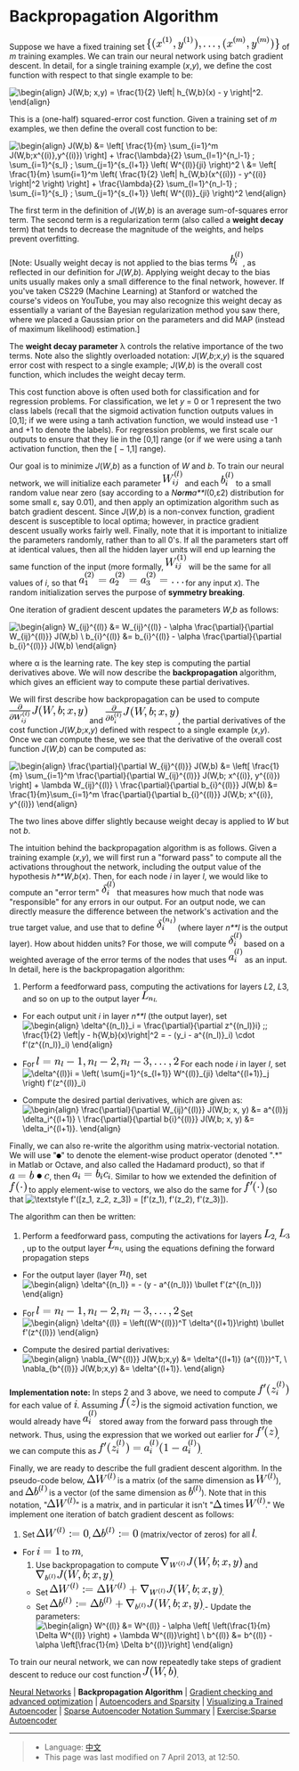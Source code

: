 Backpropagation Algorithm
=========================

<!-- Jump to: [navigation](#column-one), [search](#searchInput) -->
Suppose we have a fixed training set ![\{ (x^{(1)}, y^{(1)}), \ldots, (x^{(m)}, y^{(m)}) \}](images/math/5/e/c/5ec89e9cf3712d45b80e93258352ea8f.png) of *m* training examples. We can train our neural network using batch gradient descent. In detail, for a single training example (*x*,*y*), we define the cost function with respect to that single example to be:

![
\begin{align}
J(W,b; x,y) = \frac{1}{2} \left\| h_{W,b}(x) - y \right\|^2.
\end{align}
](images/math/0/2/9/029cdd402b83ee43c7e9a900dccd675a.png)

This is a (one-half) squared-error cost function. Given a training set of *m* examples, we then define the overall cost function to be:

![
\begin{align}
J(W,b)
&= \left[ \frac{1}{m} \sum_{i=1}^m J(W,b;x^{(i)},y^{(i)}) \right]
                       + \frac{\lambda}{2} \sum_{l=1}^{n_l-1} \; \sum_{i=1}^{s_l} \; \sum_{j=1}^{s_{l+1}} \left( W^{(l)}_{ji} \right)^2
 \\
&= \left[ \frac{1}{m} \sum_{i=1}^m \left( \frac{1}{2} \left\| h_{W,b}(x^{(i)}) - y^{(i)} \right\|^2 \right) \right]
                       + \frac{\lambda}{2} \sum_{l=1}^{n_l-1} \; \sum_{i=1}^{s_l} \; \sum_{j=1}^{s_{l+1}} \left( W^{(l)}_{ji} \right)^2
\end{align}
](images/math/4/5/3/4539f5f00edca977011089b902670513.png)

The first term in the definition of *J*(*W*,*b*) is an average sum-of-squares error term. The second term is a regularization term (also called a **weight decay** term) that tends to decrease the magnitude of the weights, and helps prevent overfitting.

[Note: Usually weight decay is not applied to the bias terms ![b^{(l)}_i](images/math/6/e/a/6ea0ff7533b239d7ad97668ee35c259d.png), as reflected in our definition for *J*(*W*,*b*). Applying weight decay to the bias units usually makes only a small difference to the final network, however. If you've taken CS229 (Machine Learning) at Stanford or watched the course's videos on YouTube, you may also recognize this weight decay as essentially a variant of the Bayesian regularization method you saw there, where we placed a Gaussian prior on the parameters and did MAP (instead of maximum likelihood) estimation.]

The **weight decay parameter** λ controls the relative importance of the two terms. Note also the slightly overloaded notation: *J*(*W*,*b*;*x*,*y*) is the squared error cost with respect to a single example; *J*(*W*,*b*) is the overall cost function, which includes the weight decay term.

This cost function above is often used both for classification and for regression problems. For classification, we let *y* = 0 or 1 represent the two class labels (recall that the sigmoid activation function outputs values in [0,1]; if we were using a tanh activation function, we would instead use -1 and +1 to denote the labels). For regression problems, we first scale our outputs to ensure that they lie in the [0,1] range (or if we were using a tanh activation function, then the [ − 1,1] range).

Our goal is to minimize *J*(*W*,*b*) as a function of *W* and *b*. To train our neural network, we will initialize each parameter ![W^{(l)}_{ij}](images/math/9/1/8/9183f327132cdf5ca9876aa4038f6e2f.png) and each ![b^{(l)}_i](images/math/6/e/a/6ea0ff7533b239d7ad97668ee35c259d.png) to a small random value near zero (say according to a *N**o**r**m**a**l*(0,ε2) distribution for some small ε, say 0.01), and then apply an optimization algorithm such as batch gradient descent. Since *J*(*W*,*b*) is a non-convex function,
gradient descent is susceptible to local optima; however, in practice gradient descent
usually works fairly well. Finally, note that it is important to initialize
the parameters randomly, rather than to all 0's. If all the parameters start off
at identical values, then all the hidden layer units will end up learning the same
function of the input (more formally, ![W^{(1)}_{ij}](images/math/6/9/b/69b82501f76f6552dfe039cb8676511a.png) will be the same for all values of *i*, so that ![a^{(2)}_1 = a^{(2)}_2 = a^{(2)}_3 = \ldots](images/math/0/9/9/0995e9a2d04545cde7f01b9ac4250c01.png) for any input *x*). The random initialization serves the purpose of **symmetry breaking**.

One iteration of gradient descent updates the parameters *W*,*b* as follows:

![
\begin{align}
W_{ij}^{(l)} &= W_{ij}^{(l)} - \alpha \frac{\partial}{\partial W_{ij}^{(l)}} J(W,b) \\
b_{i}^{(l)} &= b_{i}^{(l)} - \alpha \frac{\partial}{\partial b_{i}^{(l)}} J(W,b)
\end{align}
](images/math/6/f/e/6fe7c74511cd6d49a4c9cb6de2afdc33.png)

where α is the learning rate. The key step is computing the partial derivatives above. We will now describe the **backpropagation** algorithm, which gives an
efficient way to compute these partial derivatives.

We will first describe how backpropagation can be used to compute ![\textstyle \frac{\partial}{\partial W_{ij}^{(l)}} J(W,b; x, y)](images/math/5/f/b/5fb8e62e296ad365a076617b04d66d03.png) and ![\textstyle \frac{\partial}{\partial b_{i}^{(l)}} J(W,b; x, y)](images/math/c/a/4/ca49d387f9ead91008f9688b3880e91b.png), the partial derivatives of the cost function *J*(*W*,*b*;*x*,*y*) defined with respect to a single example (*x*,*y*). Once we can compute these, we see that the derivative of the overall cost function *J*(*W*,*b*) can be computed as:

![
\begin{align}
\frac{\partial}{\partial W_{ij}^{(l)}} J(W,b) &=
\left[ \frac{1}{m} \sum_{i=1}^m \frac{\partial}{\partial W_{ij}^{(l)}} J(W,b; x^{(i)}, y^{(i)}) \right] + \lambda W_{ij}^{(l)} \\
\frac{\partial}{\partial b_{i}^{(l)}} J(W,b) &=
\frac{1}{m}\sum_{i=1}^m \frac{\partial}{\partial b_{i}^{(l)}} J(W,b; x^{(i)}, y^{(i)})
\end{align}
](images/math/9/3/3/93367cceb154c392aa7f3e0f5684a495.png)

The two lines above differ slightly because weight decay is applied to *W* but not *b*.

The intuition behind the backpropagation algorithm is as follows. Given a training example (*x*,*y*), we will first run a "forward pass" to compute all the activations throughout the network, including the output value of the hypothesis *h**W*,*b*(*x*). Then, for each node *i* in layer *l*, we would like to compute an "error term" ![\delta^{(l)}_i](images/math/1/7/f/17f04626a30c825517a517e06870355c.png) that measures how much that node was "responsible" for any errors in our output. For an output node, we can directly measure the difference between the network's activation and the true target value, and use that to define ![\delta^{(n_l)}_i](images/math/a/c/9/ac95960f5ef00c208f5a2c730b5f6dcd.png) (where layer *n**l* is the output layer). How about hidden units? For those, we will compute ![\delta^{(l)}_i](images/math/1/7/f/17f04626a30c825517a517e06870355c.png) based on a weighted average of the error terms of the nodes that uses ![a^{(l)}_i](images/math/2/f/1/2f12132475b24d761ca573173962be9b.png) as an input. In detail, here is the backpropagation algorithm:

1. Perform a feedforward pass, computing the activations for layers *L*2, *L*3, and so on up to the output layer ![L_{n_l}](images/math/7/6/3/763f726de36c3e92b1ac9b84e9f7f778.png).
- For each output unit *i* in layer *n**l* (the output layer), set
![
\begin{align}
\delta^{(n_l)}_i
= \frac{\partial}{\partial z^{(n_l)}_i} \;\;
        \frac{1}{2} \left\|y - h_{W,b}(x)\right\|^2 = - (y_i - a^{(n_l)}_i) \cdot f'(z^{(n_l)}_i)
\end{align}
](images/math/5/7/a/57a203683fc9c009c41ff97c1e1f6f54.png)
- For ![l = n_l-1, n_l-2, n_l-3, \ldots, 2](images/math/9/8/8/988861db3f04c9f1150b482aca116daa.png)
For each node *i* in layer *l*, set
![
                 \delta^{(l)}_i = \left( \sum_{j=1}^{s_{l+1}} W^{(l)}_{ji} \delta^{(l+1)}_j \right) f'(z^{(l)}_i)
                 ](images/math/2/0/f/20f9979d6a46e7bca83f217bdfead4f0.png)

- Compute the desired partial derivatives, which are given as: 
![
\begin{align}
\frac{\partial}{\partial W_{ij}^{(l)}} J(W,b; x, y) &= a^{(l)}_j \delta_i^{(l+1)} \\
\frac{\partial}{\partial b_{i}^{(l)}} J(W,b; x, y) &= \delta_i^{(l+1)}.
\end{align}
](images/math/2/1/d/21db5874b1c1c14bcb675e9961dac9cb.png)

Finally, we can also re-write the algorithm using matrix-vectorial notation. We will use "![\textstyle \bullet](images/math/9/9/3/9937b108a65d2d09961c23259e819e31.png)" to denote the element-wise product operator (denoted ".\*" in Matlab or Octave, and also called the Hadamard product), so that if ![\textstyle a = b \bullet c](images/math/b/1/3/b1362783e5c1d9d1e627ca2a91b04f28.png), then ![\textstyle a_i = b_ic_i](images/math/1/4/b/14b4e060883883de874d0ebf1ab758d3.png). Similar to how we extended the definition of ![\textstyle f(\cdot)](images/math/0/3/0/0303dd697c0e1b72185d7939f9870784.png) to apply element-wise to vectors, we also do the same for ![\textstyle f'(\cdot)](images/math/f/e/d/fedde117b610fc785ad71db67e618ab2.png) (so that ![\textstyle f'([z_1, z_2, z_3]) =
[f'(z_1),
f'(z_2),
f'(z_3)]](images/math/c/7/5/c7515c53b59e670ceee277e06c1229cb.png)).

The algorithm can then be written:

1. Perform a feedforward pass, computing the activations for layers ![\textstyle L_2](images/math/c/f/7/cf7d186efd913f4fb9ceb939bf5135c4.png), ![\textstyle L_3](images/math/d/9/b/d9b949d768ca8bab18830d9efc3fa441.png), up to the output layer ![\textstyle L_{n_l}](images/math/2/2/1/221a7296664022427d488fdb9b14b19b.png), using the equations defining the forward propagation steps
- For the output layer (layer ![\textstyle n_l](images/math/5/b/7/5b7a0657fdea25f29866c8e1d6e884ac.png)), set 
![\begin{align}
\delta^{(n_l)}
= - (y - a^{(n_l)}) \bullet f'(z^{(n_l)})
\end{align}](images/math/0/e/a/0ea6bda6255f544dca0bfa80d622f382.png)
- For ![\textstyle l = n_l-1, n_l-2, n_l-3, \ldots, 2](images/math/d/c/5/dc5396666d7679f1dae597dbc1a8ff5d.png)
Set
![\begin{align}
                 \delta^{(l)} = \left((W^{(l)})^T \delta^{(l+1)}\right) \bullet f'(z^{(l)})
                 \end{align}](images/math/7/d/5/7d5660d4a911ecb84113c436f82b1109.png)

- Compute the desired partial derivatives: 
![\begin{align}
\nabla_{W^{(l)}} J(W,b;x,y) &= \delta^{(l+1)} (a^{(l)})^T, \\
\nabla_{b^{(l)}} J(W,b;x,y) &= \delta^{(l+1)}.
\end{align}](images/math/5/3/9/5391ac390a4e279ac8a543d4d5498ecc.png)

**Implementation note:** In steps 2 and 3 above, we need to compute ![\textstyle f'(z^{(l)}_i)](images/math/f/7/4/f745dea1a82d8cd64aa6b92466e3bbc5.png) for each value of ![\textstyle i](images/math/0/b/3/0b36ee693126b34b58f77dba7ed23987.png). Assuming ![\textstyle f(z)](images/math/5/d/1/5d1c55e9d6b297473de425651557d4fc.png) is the sigmoid activation function, we would already have ![\textstyle a^{(l)}_i](images/math/c/9/b/c9b144e0a6735fafb01b3615a2a0dc05.png) stored away from the forward pass through the network. Thus, using the expression that we worked out earlier for ![\textstyle f'(z)](images/math/a/5/f/a5f7d3f914f4e383ce51e4998592caee.png), 
we can compute this as ![\textstyle f'(z^{(l)}_i) = a^{(l)}_i (1- a^{(l)}_i)](images/math/d/4/d/d4d5e09ac8e035283671cc03d942f955.png).

Finally, we are ready to describe the full gradient descent algorithm. In the pseudo-code
below, ![\textstyle \Delta W^{(l)}](images/math/6/c/6/6c600894179e37800af01a5795be30b8.png) is a matrix (of the same dimension as ![\textstyle W^{(l)}](images/math/f/8/f/f8f8834256f511d88fec05e3b27c67b1.png)), and ![\textstyle \Delta b^{(l)}](images/math/e/5/8/e580f95036a0ccb35019a866cb10191f.png) is a vector (of the same dimension as ![\textstyle b^{(l)}](images/math/8/c/2/8c2936afffcaf9eeabf8837d501ddb9d.png)). Note that in this notation, 
"![\textstyle \Delta W^{(l)}](images/math/6/c/6/6c600894179e37800af01a5795be30b8.png)" is a matrix, and in particular it isn't "![\textstyle \Delta](images/math/5/2/9/529ca30eb74564461bc8e0e7d7864e95.png) times ![\textstyle W^{(l)}](images/math/f/8/f/f8f8834256f511d88fec05e3b27c67b1.png)." We implement one iteration of batch gradient descent as follows:

1. Set ![\textstyle \Delta W^{(l)} := 0](images/math/3/6/5/3650852a6b08d261b08a5f4f324fe3a0.png), ![\textstyle \Delta b^{(l)} := 0](images/math/7/5/b/75bf8778e859c31930f7629fe5eab821.png) (matrix/vector of zeros) for all ![\textstyle l](images/math/b/a/0/ba0593b3db2fa8535b077516f4b0d70b.png).
- For ![\textstyle i = 1](images/math/2/9/6/2964cb4e8851d521d24364f0d409a51d.png) to ![\textstyle m](images/math/2/5/e/25e97e8a905fc2cb05d76cd4872a8567.png),
	1. Use backpropagation to compute ![\textstyle \nabla_{W^{(l)}} J(W,b;x,y)](images/math/d/2/1/d21ff7e7308c9fd8c428fd926f671a39.png) and 
	![\textstyle \nabla_{b^{(l)}} J(W,b;x,y)](images/math/f/e/d/fed489077fe3753c894638d131c0b442.png).
	- Set ![\textstyle \Delta W^{(l)} := \Delta W^{(l)} + \nabla_{W^{(l)}} J(W,b;x,y)](images/math/5/0/b/50bd90d031437ba98debea738afad0a2.png). 
	- Set ![\textstyle \Delta b^{(l)} := \Delta b^{(l)} + \nabla_{b^{(l)}} J(W,b;x,y)](images/math/3/a/b/3abc7162b757ceac7bdb8f0c4555fe8e.png).- Update the parameters:
![\begin{align}
W^{(l)} &= W^{(l)} - \alpha \left[ \left(\frac{1}{m} \Delta W^{(l)} \right) + \lambda W^{(l)}\right] \\
b^{(l)} &= b^{(l)} - \alpha \left[\frac{1}{m} \Delta b^{(l)}\right]
\end{align}](images/math/0/f/7/0f7430e97ec4df1bfc56357d1485405f.png)

To train our neural network, we can now repeatedly take steps of gradient descent to reduce our cost function ![\textstyle J(W,b)](images/math/8/e/9/8e94ae776ae14b36b3af183726ababb9.png).

[Neural Networks](Neural_Networks.md "Neural Networks") | **Backpropagation Algorithm** | [Gradient checking and advanced optimization](Gradient_checking_and_advanced_optimization.md "Gradient checking and advanced optimization") | [Autoencoders and Sparsity](Autoencoders_and_Sparsity.md "Autoencoders and Sparsity") | [Visualizing a Trained Autoencoder](Visualizing_a_Trained_Autoencoder.md "Visualizing a Trained Autoencoder") | [Sparse Autoencoder Notation Summary](Sparse_Autoencoder_Notation_Summary.md "Sparse Autoencoder Notation Summary") | [Exercise:Sparse Autoencoder](Exercise_Sparse_Autoencoder.md "Exercise:Sparse Autoencoder")

---

> * Language: [中文](%E5%8F%8D%E5%90%91%E4%BC%A0%E5%AF%BC%E7%AE%97%E6%B3%95.md "反向传导算法")
> * This page was last modified on 7 April 2013, at 12:50.


